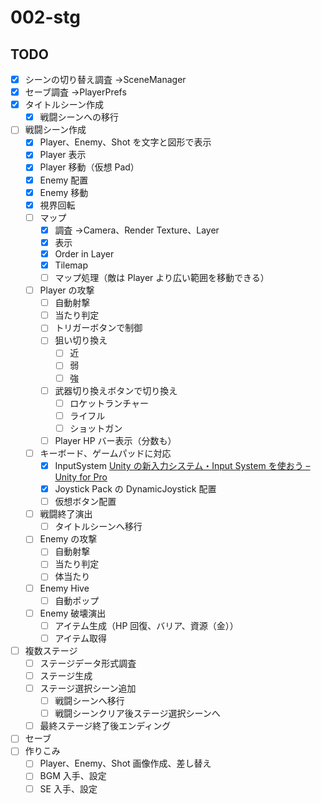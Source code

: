 # 002-stg

## TODO

- [x] シーンの切り替え調査 →SceneManager
- [x] セーブ調査 →PlayerPrefs
- [x] タイトルシーン作成
  - [x] 戦闘シーンへの移行
- [ ] 戦闘シーン作成
  - [x] Player、Enemy、Shot を文字と図形で表示
  - [x] Player 表示
  - [x] Player 移動（仮想 Pad）
  - [x] Enemy 配置
  - [x] Enemy 移動
  - [x] 視界回転
  - [ ] マップ
    - [x] 調査 →Camera、Render Texture、Layer
    - [x] 表示
    - [x] Order in Layer
    - [x] Tilemap
    - [ ] マップ処理（敵は Player より広い範囲を移動できる）
  - [ ] Player の攻撃
    - [ ] 自動射撃
    - [ ] 当たり判定
    - [ ] トリガーボタンで制御
    - [ ] 狙い切り換え
      - [ ] 近
      - [ ] 弱
      - [ ] 強
    - [ ] 武器切り換えボタンで切り換え
      - [ ] ロケットランチャー
      - [ ] ライフル
      - [ ] ショットガン
    - [ ] Player HP バー表示（分数も）
  - [ ] キーボード、ゲームパッドに対応
    - [x] InputSystem [Unity の新入力システム・Input System を使おう – Unity for Pro](https://forpro.unity3d.jp/unity_pro_tips/2021/05/20/1957/)
    - [x] Joystick Pack の DynamicJoystick 配置
    - [ ] 仮想ボタン配置
  - [ ] 戦闘終了演出
    - [ ] タイトルシーンへ移行
  - [ ] Enemy の攻撃
    - [ ] 自動射撃
    - [ ] 当たり判定
    - [ ] 体当たり
  - [ ] Enemy Hive
    - [ ] 自動ポップ
  - [ ] Enemy 破壊演出
    - [ ] アイテム生成（HP 回復、バリア、資源（金））
    - [ ] アイテム取得
- [ ] 複数ステージ
  - [ ] ステージデータ形式調査
  - [ ] ステージ生成
  - [ ] ステージ選択シーン追加
    - [ ] 戦闘シーンへ移行
    - [ ] 戦闘シーンクリア後ステージ選択シーンへ
  - [ ] 最終ステージ終了後エンディング
- [ ] セーブ
- [ ] 作りこみ
  - [ ] Player、Enemy、Shot 画像作成、差し替え
  - [ ] BGM 入手、設定
  - [ ] SE 入手、設定
